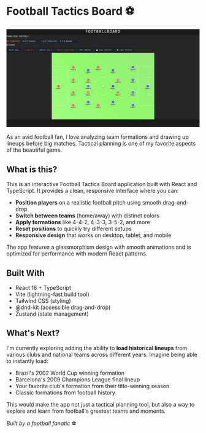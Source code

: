 # Football Tactics Board ⚽

![Football Tactics Board](images/main.png)

As an avid football fan, I love analyzing team formations and drawing up lineups before big matches. Tactical planning is one of my favorite aspects of the beautiful game.

## What is this?

This is an interactive Football Tactics Board application built with React and TypeScript. It provides a clean, responsive interface where you can:

- **Position players** on a realistic football pitch using smooth drag-and-drop
- **Switch between teams** (home/away) with distinct colors
- **Apply formations** like 4-4-2, 4-3-3, 3-5-2, and more
- **Reset positions** to quickly try different setups
- **Responsive design** that works on desktop, tablet, and mobile

The app features a glassmorphism design with smooth animations and is optimized for performance with modern React patterns.

## Built With

- React 18 + TypeScript
- Vite (lightning-fast build tool)
- Tailwind CSS (styling)
- @dnd-kit (accessible drag-and-drop)
- Zustand (state management)

## What's Next?

I'm currently exploring adding the ability to **load historical lineups** from various clubs and national teams across different years. Imagine being able to instantly load:

- Brazil's 2002 World Cup winning formation
- Barcelona's 2009 Champions League final lineup
- Your favorite club's formation from their title-winning season
- Classic formations from football history

This would make the app not just a tactical planning tool, but also a way to explore and learn from football's greatest teams and moments.


*Built by a football fanatic* ⚽
